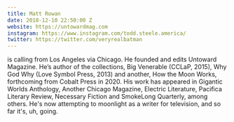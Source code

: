 ```yaml
---
title: Matt Rowan
date: 2018-12-10 22:50:00 Z
website: https://untowardmag.com
instagram: https://www.instagram.com/todd.steele.america/
twitter: https://twitter.com/veryrealbatman
---
```


is calling from Los Angeles via Chicago. He founded and edits Untoward Magazine. He’s author of the collections, Big Venerable (CCLaP, 2015), Why God Why (Love Symbol Press, 2013) and another, How the Moon Works, forthcoming from Cobalt Press in 2020. His work has appeared in Gigantic Worlds Anthology, Another Chicago Magazine, Electric Literature, Pacifica Literary Review, Necessary Fiction and SmokeLong Quarterly, among others. He's now attempting to moonlight as a writer for television, and so far it's, uh, going. 